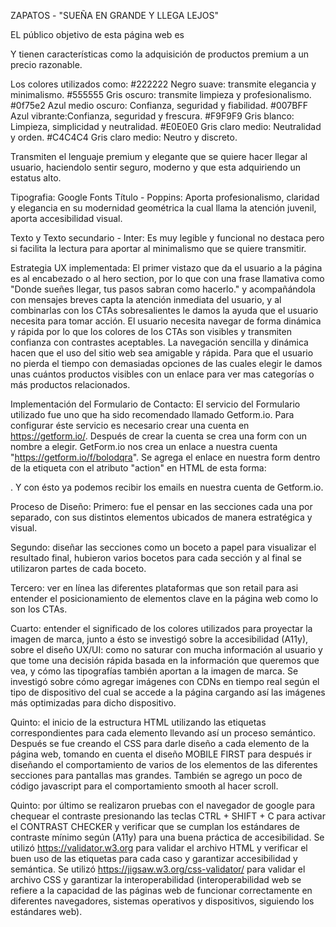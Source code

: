 ZAPATOS - "SUEÑA EN GRANDE Y LLEGA LEJOS"

EL público objetivo de esta página web es

Y tienen características como la adquisición de productos premium a un precio razonable.

Los colores utilizados como:
#222222 Negro suave: transmite elegancia y minimalismo.
#555555 Gris oscuro: transmite limpieza y profesionalismo.
#0f75e2 Azul medio oscuro: Confianza, seguridad y fiabilidad.
#007BFF Azul vibrante:Confianza, seguridad y frescura.
#F9F9F9 Gris blanco: Limpieza, simplicidad y neutralidad.
#E0E0E0 Gris claro medio: Neutralidad y orden.
#C4C4C4 Gris claro medio: Neutro y discreto.

Transmiten el lenguaje premium y elegante que se quiere hacer llegar al usuario, haciendolo sentir seguro, moderno y que esta adquiriendo un estatus alto.

Tipografia:
Google Fonts
Título - Poppins: Aporta profesionalismo, claridad y elegancia en su modernidad geométrica la cual llama la atención juvenil, aporta accesibilidad visual.

Texto y Texto secundario - Inter: Es muy legible y funcional no destaca pero si facilita la lectura para aportar al minimalismo que se quiere transmitir.

Estrategia UX implementada:
El primer vistazo que da el usuario a la página es al encabezado o al hero section, por lo que con una frase llamativa como "Donde sueñes llegar, tus pasos sabran como hacerlo." y acompañándola con mensajes breves capta la atención inmediata del usuario, y al combinarlas con los CTAs sobresalientes le damos la ayuda que el usuario necesita para tomar acción.
El usuario necesita navegar de forma dinámica y rápida por lo que los colores de los CTAs son visibles y transmiten confianza con contrastes aceptables.
La navegación sencilla y dinámica hacen que el uso del sitio web sea amigable y rápida. Para que el usuario no pierda el tiempo con demasiadas opciones de las cuales elegir le damos unas cuántos productos visibles con un enlace para ver mas categorías o más productos relacionados.

Implementación del Formulario de Contacto:
El servicio del Formulario utilizado fue uno que ha sido recomendado llamado Getform.io.
Para configurar éste servicio es necesario crear una cuenta en https://getform.io/. Después de crear la cuenta se crea una form con un nombre a elegir. 
GetForm.io nos crea un enlace a nuestra cuenta "https://getform.io/f/bolodqra".
Se agrega el enlace en nuestra form dentro de la etiqueta con el atributo "action" en HTML de esta forma: <form action="https://getform.io/f/bolodqra" method="POST">.
Y con ésto ya podemos recibir los emails en nuestra cuenta de Getform.io.

Proceso de Diseño:
Primero: fue el pensar en las secciones cada una por separado, con sus distintos elementos ubicados de manera estratégica y visual.

Segundo: diseñar las secciones como un boceto a papel para visualizar el resultado final, hubieron varios bocetos para cada sección y al final se utilizaron partes de cada boceto.

Tercero: ver en línea las diferentes plataformas que son retail para asi entender el posicionamiento de elementos clave en la página web como lo son los CTAs.

Cuarto: entender el significado de los colores utilizados para proyectar la imagen de marca, junto a ésto se investigó sobre la accesibilidad (A11y), sobre el diseño UX/UI: como no saturar con mucha información al usuario y que tome una decisión rápida basada en la información que queremos que vea, y cómo las tipografías también aportan a la imagen de marca. Se investigó sobre cómo agregar imágenes con CDNs en tiempo real según el tipo de dispositivo del cual se accede a la página cargando así las imágenes más optimizadas para dicho dispositivo.

Quinto: el inicio de la estructura HTML utilizando las etiquetas correspondientes para cada elemento llevando así un proceso semántico. Después se fue creando el CSS para darle diseño a cada elemento de la página web, tomando en cuenta el diseño MOBILE FIRST para después ir diseñando el comportamiento de varios de los elementos de las diferentes secciones para pantallas mas grandes. También se agrego un poco de código javascript para el comportamiento smooth al hacer scroll.

Quinto: por último se realizaron pruebas con el navegador de google para chequear el contraste presionando las teclas CTRL + SHIFT + C para activar el CONTRAST CHECKER y verificar que se cumplan los estándares de contraste mínimo según (A11y) para una buena práctica de accesibilidad.
Se utilizó https://validator.w3.org para validar el archivo HTML y verificar el buen uso de las etiquetas para cada caso y garantizar accesibilidad y semántica.
Se utilizó https://jigsaw.w3.org/css-validator/ para validar el archivo CSS y garantizar la interoperabilidad (interoperabilidad web se refiere a la capacidad de las páginas web de funcionar correctamente en diferentes navegadores, sistemas operativos y dispositivos, siguiendo los estándares web).